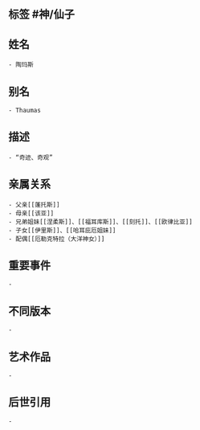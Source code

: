 ## 标签  #神/仙子
## 姓名
	- 陶玛斯
## 别名
	- Thaumas
## 描述
	- “奇迹、奇观”
## 亲属关系
	- 父亲[[蓬托斯]]
	- 母亲[[该亚]]
	- 兄弟姐妹[[涅柔斯]]、[[福耳库斯]]、[[刻托]]、[[欧律比亚]]
	- 子女[[伊里斯]]、[[哈耳庇厄姐妹]]
	- 配偶[[厄勒克特拉（大洋神女）]]
## 重要事件
	-
## 不同版本
	-
## 艺术作品
	-
## 后世引用
	-
